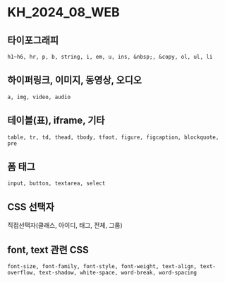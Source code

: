 # KH_2024_08_WEB
## 타이포그래피
`h1~h6, hr, p, b, string, i, em, u, ins, &nbsp;, &copy, ol, ul, li`
## 하이퍼링크, 이미지, 동영상, 오디오
`a, img, video, audio`
## 테이블(표), iframe, 기타
`table, tr, td, thead, tbody, tfoot, figure, figcaption, blockquote, pre`
## 폼 태그
`input, button, textarea, select`
## CSS 선택자
직접선택자(클래스, 아이디, 태그, 전체, 그룹)
## font, text 관련 CSS
`font-size, font-family, font-style, font-weight, text-align, text-overflow, text-shadow, white-space, word-break, word-spacing`